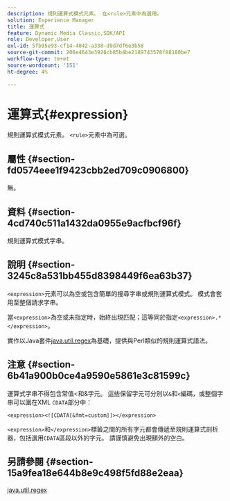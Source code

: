 ```yaml
---
description: 規則運算式模式元素。 在<rule>元素中為選用。
solution: Experience Manager
title: 運算式
feature: Dynamic Media Classic,SDK/API
role: Developer,User
exl-id: 5fb95e93-cf14-4042-a338-d9d7df6e3b58
source-git-commit: 206e4643e3926cb85b4be2189743578f88180be7
workflow-type: tm+mt
source-wordcount: '151'
ht-degree: 4%

---
```


# 運算式{#expression}

規則運算式模式元素。 `<rule>`元素中為可選。

## 屬性 {#section-fd0574eee1f9423cbb2ed709c0906800}

無。

## 資料 {#section-4cd740c511a1432da0955e9acfbcf96f}

規則運算式模式字串。

## 說明 {#section-3245c8a531bb455d8398449f6ea63b37}

`<expression>`元素可以為空或包含簡單的搜尋字串或規則運算式模式。 模式會套用至整個請求字串。

當`<expression>`為空或未指定時，始終出現匹配；這等同於指定`<expression>.*</expression>`。

實作以Java套件[java.util.regex](../../../../../ir-api/material-cat/image-rendering-api-ref/c-ir-material-catalog/c-ir-rule-set-reference/r-ir-expression.md#reference-49867deecb58412bbdc2ced564bbea3e)為基礎，提供與Perl類似的規則運算式語法。

## 注意 {#section-6b41a900b0ce4a9590e5861e3c81599c}

運算式字串不得包含常值&lt;和&amp;字元。 這些保留字元可分別以`&`和`<`編碼，或整個字串可以圍在XML `CDATA`部分中：

`<expression><![CDATA[&fmt=custom]]></expression>`

`<expression>`和`</expression>`標籤之間的所有字元都會傳遞至規則運算式剖析器，包括選用`CDATA`區段以外的字元。 請謹慎避免出現額外的空白。

## 另請參閱 {#section-15a9fea18e644b8e9c498f5fd88e2eaa}

[java.util.regex](https://www2.cs.duke.edu/csed/java/jdk1.4.2/docs/api/)
